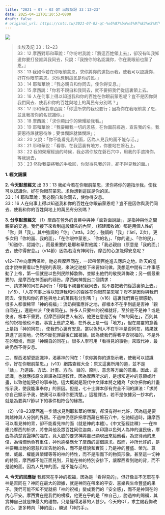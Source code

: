 ```yaml
---
title: "2021 – 07 – 02 QT 出埃及記 33：12~23"
date: 2025-04-12T01:20:53+0800
draft: false
# original_url: https://cmtc.tw/2021-07-02-qt-%e5%87%ba%e5%9f%83%e5%8f%8a%e8%a8%98-33%ef%bc%9a1223
---
```


![](/images/qt.jpg)
> 出埃及記 33：12\~23  
> 33：12 摩西對耶和華說：「你吩咐我說：『將這百姓領上去』，卻沒有叫我知道你要打發誰與我同去，只說：『我按你的名認識你，你在我眼前也蒙了恩。』  
> 33：13 我如今若在你眼前蒙恩，求你將你的道指示我，使我可以認識你，好在你眼前蒙恩。求你想到這民是你的民。」  
> 33：14 耶和華說：「我必親自和你同去，使你得安息。」  
> 33：15 摩西說：「你若不親自和我同去，就不要把我們從這裏領上去。  
> 33：16 人在何事上得以知道我和你的百姓在你眼前蒙恩呢？豈不是因你與我們同去、使我和你的百姓與地上的萬民有分別嗎？」  
> 33：17 耶和華對摩西說：「你這所求的我也要行；因為你在我眼前蒙了恩，並且我按你的名認識你。」  
> 33：18 摩西說：「求你顯出你的榮耀給我看。」  
> 33：19 耶和華說：「我要顯我一切的恩慈，在你面前經過，宣告我的名。我要恩待誰就恩待誰；要憐憫誰就憐憫誰」；  
> 33：20 又說：「你不能看見我的面，因為人見我的面不能存活。」  
> 33：21 耶和華說：「看哪，在我這裏有地方，你要站在磐石上。  
> 33：22 我的榮耀經過的時候，我必將你放在磐石穴中，用我的手遮掩你，等我過去，  
> 33：23 然後我要將我的手收回，你就得見我的背，卻不得見我的面。」

**1. 經文誦讀**

**2.  今天默想經文**
出 33：13 我如今若在你眼前蒙恩，求你將你的道指示我，使我可以認識你，好在你眼前蒙恩。求你想到這民是你的民。  
33：14 耶和華說：我必親自和你同去，使你得安息。  
33：16 人在何事上得以知道我和你的百姓在你眼前蒙恩呢？豈不是因你與我們同去、使我和你的百姓與地上的萬民有分別嗎？

**3. 分享默想經文**
（1）摩西在營外的會幕中與神「面對面說話」，是指神與他之間親密的交通。我們接下來看到這段禱告的內容，（賴建國牧師）都是用個人性的「你」與「我」。其中強調的「你」（’attâ，3次），強調的「我」（’ănî，2次），更多次用「你的面、我的面」、「在你眼中蒙恩」、「你的名」、「你的道」、「你的民」、「知道你、認識你」。而最重要的是耶和華對他說：「我必親自（原意是「我的面」）去，使你得安息。」（v14節）因為若沒有神同行，摩西的心怎能得安息呢？

v12\~17神向摩西保證，祂必與摩西同在，一起帶領百姓進去應許之地。昨天的進度才說神要看以色列民的表現，來決定祂接下來要如何做。我想這中間有二件事感動了上帝，第一個就是以色列民除掉妝飾，並顯出他們的敬畏與悔改；另一個最重要的，是摩西在神面前的禱告。摩西向神提出二個請求：  
一、請求神的同在與同行：「你若不親自和我同去，就不要把我們從這裏領上去。」（v15）、「人在何事上得以知道我和你的百姓在你眼前蒙恩呢？豈不是因你與我們同去、使我和你的百姓與地上的萬民有分別嗎？」（v16）這裏我們實在很感動，很多人都很稀罕「神的祝福」：流奶與蜜應許之地，卻根本不在乎到底是否神「親自同在」，還是神派「使者同在」。許多人只要神的祝福就好，至於是不是神？或是使者，根本不重要。但摩西卻與世人有別，他更在意是否有「神的同在」，否則其他的祝福他也不要。事實上應許之地，在外表上是一個「地方」，但在屬靈的意義上是指「神的同在」，使我們心裏有安息。當以色列人不在乎神是否同在，結果就算進了迦南地，仍然不斷犯罪最後亡國被擄，因為使我們得著平安祝福的，不是外在的環境，而是「神親自的同在」。很多人寧可用「看得見的事物」來取代神，最終仍然不得安息。

二、摩西渴望更認識神，渴慕神的同在：「求你將你的道指示我，使我可以認識你，好在你眼前蒙恩。」（v13）網路查經大全：原文這裏所用的道，並不是「話」，乃道路、方法、計畫、方向、目的、原則、意念等方面的意義。因此，這認識，也就應按原文直譯為知道較佳。因為摩西所求的，是想知道神的意願或計畫，以致他能更好的事奉祂。這大概就是現代中文譯本將之繙為「求你把你的計畫指示我，使我能事奉你」的原因。但是，七十士譯本卻有完全不同的譯法：「求將你自己顯示予我，使我可以看得你更清楚。」這種譯法，若不是依據另一抄本的，就是為要與17節以下的事件相符合的緣故。

（2）v18\~23摩西進一步請求見到耶和華的榮耀，卻沒有得神允許，因為這是要跨越神與人分別的界限。不過神仍應許把摩西藏在磐石穴中，在祂經過時，讓摩西可以看見神的背，卻不能看見神的面（就是神的本體）。《中文聖經註釋》──在神應允摩西的祈求，將會與他及眾百姓同往迦南，以印證以色列人為神的選民後，摩西為清楚實證神的臨在，竟大膽的要求神將自己顯現出來給他看。為恩待祂的忠僕，為憐憫他負有重任，神也逾格應允了摩西的這個請求。然而，神所允許的，是神要顯出祂的恩慈和宣告祂的名，而不是樣貌和實質；乃是神的豐盛、榮光、尊榮、威嚴、權能與榮耀等等的神的特性，而不是形而下的物質形像。甚至這一切神的特質，摩西都不能正面見到，只能在神的特別安排下，讓摩西看到祂的背，而不是祂的面。因為人見神的面，是不能存活的。

**4. 今天的回應從**
我經常在乎神的祝福，因為是「看得見的」，但好像並不怎麼在乎神是否同在？神同在最大的證據，就是神同在帶來的平安、喜樂與生命豐盛的果子。我們可能不知不覺就把「神的祝福」變成我們的「安全感」，而不是神同在的內心平安。摩西實在是我們的榜樣，他更在乎的是「神自己」，勝過神的賜福，其實神自己就是神最大的禮物，只是懂得渴慕的人甚少。今天的QT，求主賜我悔改的心，更多轉向「神的面」，勝過「神的手」。
